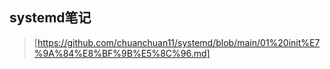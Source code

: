## systemd笔记 

> [https://github.com/chuanchuan11/systemd/blob/main/01%20init%E7%9A%84%E8%BF%9B%E5%8C%96.md]
